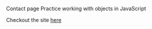 Contact page
Practice working with objects in JavaScript

Checkout the site [here](https://paul-funston.github.io/contacts-page/) 